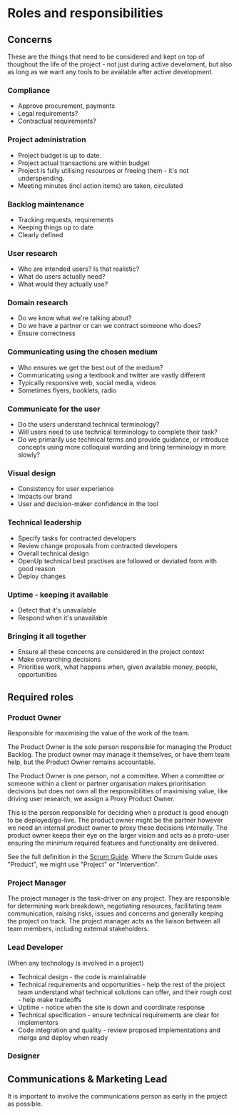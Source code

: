 # Roles and responsibilities

## Concerns

These are the things that need to be considered and kept on top of thoughout the life of the project - not just during active develoment, but also as long as we want any tools to be available after active development.

### Compliance

* Approve procurement, payments
* Legal requirements?
* Contractual requirements?

### Project administration

* Project budget is up to date.
* Project actual transactions are within budget
* Project is fully utilising resources or freeing them - it's not underspending.
* Meeting minutes \(incl action items\) are taken, circulated

### Backlog maintenance

* Tracking requests, requirements
* Keeping things up to date
* Clearly defined

### User research

* Who are intended users? Is that realistic?
* What do users actually need?
* What would they actually use?

### Domain research

* Do we know what we're talking about?
* Do we have a partner or can we contract someone who does?
* Ensure correctness

### Communicating using the chosen medium

* Who ensures we get the best out of the medium?
* Communicating using a textbook and twitter are vastly different
* Typically responsive web, social media, videos
* Sometimes flyers, booklets, radio

### Communicate for the user

* Do the users understand technical terminology?
* Will users need to use technical terminology to complete their task?
* Do we primarily use technical terms and provide guidance, or introduce concepts using more colloquial wording and bring terminology in more slowly?

### Visual design

* Consistency for user experience
* Impacts our brand
* User and decision-maker confidence in the tool

### Technical leadership

* Specify tasks for contracted developers
* Review change proposals from contracted developers
* Overall technical design
* OpenUp technical best practises are followed or deviated from with good reason
* Deploy changes

### Uptime - keeping it available

* Detect that it's unavailable
* Respond when it's unavailable

### Bringing it all together

* Ensure all these concerns are considered in the project context
* Make overarching decisions
* Prioritise work, what happens when, given available money, people, opportunities

## Required roles

### Product Owner

Responsible for maximising the value of the work of the team. 

The Product Owner is the sole person responsible for managing the Product Backlog. The product owner may manage it themselves, or have them team help, but the Product Owner remains accountable.

The Product Owner is one person, not a committee. When a committee or someone within a client or partner organisation makes prioritisation decisions but does not own all the responsibilities of maximising value, like driving user research, we assign a Proxy Product Owner.

This is the person responsible for deciding when a product is good enough to be deployed/go-live. The product owner might be the partner however we need an internal product owner to proxy these decisions internally. The product owner keeps their eye on the larger vision and acts as a proto-user ensuring the minimum required features and functionality are delivered. 

See the full definition in the [Scrum Guide](https://www.scrumguides.org/scrum-guide.html#team-po). Where the Scrum Guide uses "Product", we might use "Project" or "Intervention".

### Project Manager

The project manager is the task-driver on any project. They are responsible for determining work breakdown, negotiating resources, facilitating team communication, raising risks, issues and concerns and generally keeping the project on track. The project manager acts as the liaison between all team members, including external stakeholders.

### Lead Developer

\(When any technology is involved in a project\)

* Technical design - the code is maintainable
* Technical requirements and opportunities - help the rest of the project team understand what technical solutions can offer, and their rough cost - help make tradeoffs
* Uptime - notice when the site is down and coordinate response
* Technical specification - ensure technical requirements are clear for implementors
* Code integration and quality - review proposed implementations and merge and deploy when ready

### Designer





## 

## Communications & Marketing Lead

It is important to involve the communications person as early in the project as possible.



